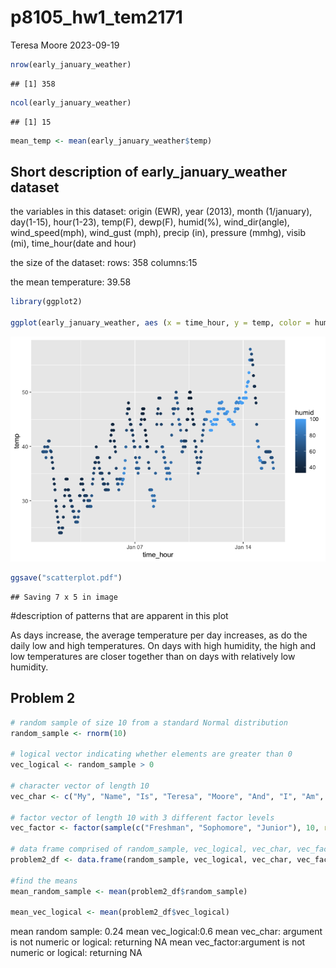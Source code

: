 p8105_hw1_tem2171
================
Teresa Moore
2023-09-19

``` r
nrow(early_january_weather)
```

    ## [1] 358

``` r
ncol(early_january_weather)
```

    ## [1] 15

``` r
mean_temp <- mean(early_january_weather$temp)
```

## Short description of early_january_weather dataset

the variables in this dataset: origin (EWR), year (2013), month
(1/january), day(1-15), hour(1-23), temp(F), dewp(F), humid(%),
wind_dir(angle), wind_speed(mph), wind_gust (mph), precip (in), pressure
(mmhg), visib (mi), time_hour(date and hour)

the size of the dataset: rows: 358 columns:15

the mean temperature: 39.58

``` r
library(ggplot2)

ggplot(early_january_weather, aes (x = time_hour, y = temp, color = humid)) + geom_point()
```

![](p8105_hw1_tem2171_files/figure-gfm/scatterplot-1.png)<!-- -->

``` r
ggsave("scatterplot.pdf")
```

    ## Saving 7 x 5 in image

\#description of patterns that are apparent in this plot

As days increase, the average temperature per day increases, as do the
daily low and high temperatures. On days with high humidity, the high
and low temperatures are closer together than on days with relatively
low humidity.

## Problem 2

``` r
# random sample of size 10 from a standard Normal distribution
random_sample <- rnorm(10)

# logical vector indicating whether elements are greater than 0
vec_logical <- random_sample > 0

# character vector of length 10
vec_char <- c("My", "Name", "Is", "Teresa", "Moore", "And", "I", "Am", "Learning", "R")

# factor vector of length 10 with 3 different factor levels
vec_factor <- factor(sample(c("Freshman", "Sophomore", "Junior"), 10, replace = TRUE))

# data frame comprised of random_sample, vec_logical, vec_char, vec_factor
problem2_df <- data.frame(random_sample, vec_logical, vec_char, vec_factor)

#find the means
mean_random_sample <- mean(problem2_df$random_sample)

mean_vec_logical <- mean(problem2_df$vec_logical)
```

mean random sample: 0.24 mean vec_logical:0.6 mean vec_char: argument is
not numeric or logical: returning NA mean vec_factor:argument is not
numeric or logical: returning NA
